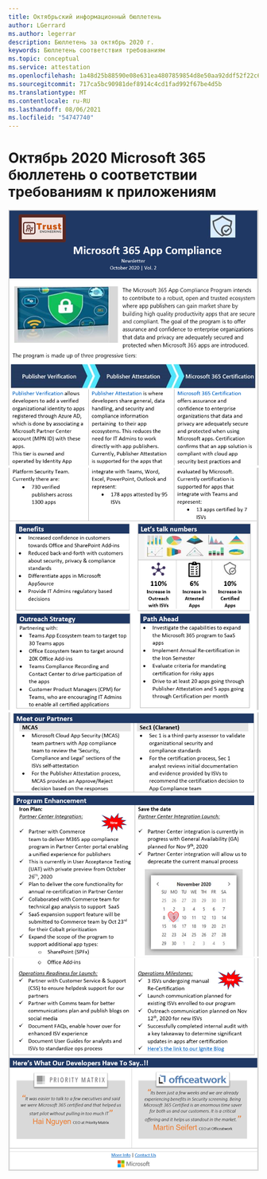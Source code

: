 ```yaml
---
title: Октябрьский информационный бюллетень
author: LGerrard
ms.author: legerrar
description: Бюллетень за октябрь 2020 г.
keywords: Бюллетень соответствия требованиям
ms.topic: conceptual
ms.service: attestation
ms.openlocfilehash: 1a48d25b88590e08e631ea4807859854d8e50aa92ddf52f22c652facc5fcfd6b
ms.sourcegitcommit: 717ca5bc90981def8914c4cd1fad992f67be4d5b
ms.translationtype: MT
ms.contentlocale: ru-RU
ms.lasthandoff: 08/06/2021
ms.locfileid: "54747740"
---
```

# <a name="october-2020-microsoft-365-app-compliance-newsletter"></a>Октябрь 2020 Microsoft 365 бюллетень о соответствии требованиям к приложениям

![Alt text ](../media/Oct_SS1_New.png)
 ![ Alt text ](../media/Oct_SS2.PNG)
 ![ Alt text ](../media/Oct_SS3.PNG)
 ![ Alt text Alt text](../media/Oct_SS4.PNG)

